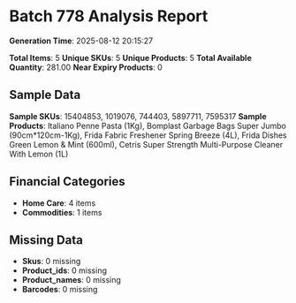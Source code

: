 # Batch 778 Analysis Report

**Generation Time**: 2025-08-12 20:15:27

**Total Items**: 5
**Unique SKUs**: 5
**Unique Products**: 5
**Total Available Quantity**: 281.00
**Near Expiry Products**: 0

## Sample Data
**Sample SKUs**: 15404853, 1019076, 744403, 5897711, 7595317
**Sample Products**: Italiano Penne Pasta (1Kg), Bomplast Garbage Bags Super Jumbo (90cm*120cm-1Kg), Frida Fabric Freshener Spring Breeze (4L), Frida Dishes Green Lemon & Mint (600ml), Cetris Super Strength Multi-Purpose Cleaner With Lemon (1L)

## Financial Categories
- **Home Care**: 4 items
- **Commodities**: 1 items

## Missing Data
- **Skus**: 0 missing
- **Product_ids**: 0 missing
- **Product_names**: 0 missing
- **Barcodes**: 0 missing
